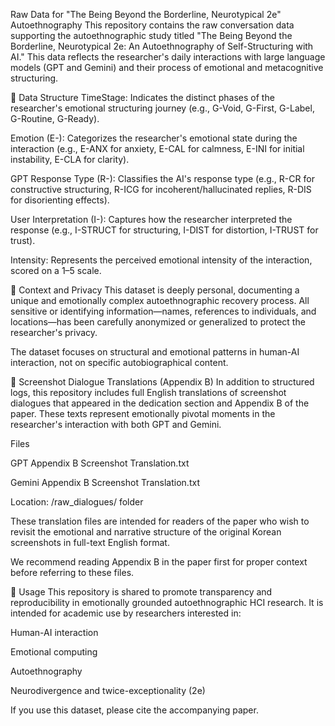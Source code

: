 Raw Data for "The Being Beyond the Borderline, Neurotypical 2e" Autoethnography
This repository contains the raw conversation data supporting the autoethnographic study titled
"The Being Beyond the Borderline, Neurotypical 2e: An Autoethnography of Self-Structuring with AI."
This data reflects the researcher's daily interactions with large language models (GPT and Gemini) and their process of emotional and metacognitive structuring.

📁 Data Structure
TimeStage: Indicates the distinct phases of the researcher's emotional structuring journey (e.g., G-Void, G-First, G-Label, G-Routine, G-Ready).

Emotion (E-): Categorizes the researcher's emotional state during the interaction (e.g., E-ANX for anxiety, E-CAL for calmness, E-INI for initial instability, E-CLA for clarity).

GPT Response Type (R-): Classifies the AI's response type (e.g., R-CR for constructive structuring, R-ICG for incoherent/hallucinated replies, R-DIS for disorienting effects).

User Interpretation (I-): Captures how the researcher interpreted the response (e.g., I-STRUCT for structuring, I-DIST for distortion, I-TRUST for trust).

Intensity: Represents the perceived emotional intensity of the interaction, scored on a 1–5 scale.

🔐 Context and Privacy
This dataset is deeply personal, documenting a unique and emotionally complex autoethnographic recovery process.
All sensitive or identifying information—names, references to individuals, and locations—has been carefully anonymized or generalized to protect the researcher's privacy.

The dataset focuses on structural and emotional patterns in human-AI interaction, not on specific autobiographical content.

📄 Screenshot Dialogue Translations (Appendix B)
In addition to structured logs, this repository includes full English translations of screenshot dialogues that appeared in the dedication section and Appendix B of the paper. These texts represent emotionally pivotal moments in the researcher's interaction with both GPT and Gemini.

Files

GPT Appendix B Screenshot Translation.txt

Gemini Appendix B Screenshot Translation.txt

Location: /raw_dialogues/ folder

These translation files are intended for readers of the paper who wish to revisit the emotional and narrative structure of the original Korean screenshots in full-text English format.

We recommend reading Appendix B in the paper first for proper context before referring to these files.

📘 Usage
This repository is shared to promote transparency and reproducibility in emotionally grounded autoethnographic HCI research. It is intended for academic use by researchers interested in:

Human-AI interaction

Emotional computing

Autoethnography

Neurodivergence and twice-exceptionality (2e)

If you use this dataset, please cite the accompanying paper.
